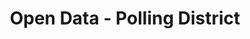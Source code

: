 ---
schema: default
title: Open Data - Polling District
organization: Argyll and Bute Council
notes: A ‘polling district’ is a geographical subdivision of an electoral area such as an electoral Ward within which a polling place is designated.The Representation of the People Act 1983 places a duty on LA to divide the local authority area into polling districts based on ward boundaries, and to designate a polling place for each district. LAs also have a duty to keep these polling arrangements under review. The Electoral Administration Act 2006 introduced amendments to the 1983 Act (which in turn has been superseded by The Electoral Administration Act 2013). Now local authorities must conduct a full review (with public consultation) of its polling districts and polling places every four years, however adjustments to the boundaries of polling districts and the designation of polling places within LA wards can be proposed at any time in response to changes in ward boundaries or to the availability of premises that can be reasonably designated as polling places
resources:

  - name: Open Data - Polling District FEATURE LAYER
  - url: 
  - format: FEATURE LAYER

license: 
category:

  - Boundary

  - Electoral


  - 

maintainer: Tim Wisniewski
maintainer_email: tim@timwis.com
---